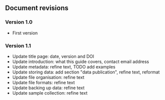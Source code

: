
## Document revisions

### Version 1.0

* First version

### Version 1.1

* Update title page: date, version and DOI
* Update introduction: what this guide covers, contact email address
* Update metadata: refine text, TODO add examples
* Update storing data: add section "data publication", refine text, reformat
* Update file organisation: refine text
* Update file formats: refine text
* Update backing up data: refine text
* Update sample collection: refine text
